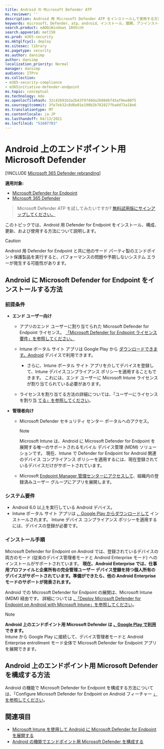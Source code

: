 ```yaml
---
title: Android の Microsoft Defender ATP
ms.reviewer: ''
description: Android 用 Microsoft Defender ATP をインストールして使用する方法について説明します。
keywords: microsoft、Defender、atp、android、インストール、展開、アンインストール、intune
search.product: eADQiWindows 10XVcnh
search.appverid: met150
ms.prod: m365-security
ms.mktglfcycl: deploy
ms.sitesec: library
ms.pagetype: security
ms.author: dansimp
author: dansimp
localization_priority: Normal
manager: dansimp
audience: ITPro
ms.collection:
- m365-security-compliance
- m365initiative-defender-endpoint
ms.topic: conceptual
ms.technology: mde
ms.openlocfilehash: 32c42691b3a2b43f9740da26084bf45af0ee80f5
ms.sourcegitcommit: 3fe7eb32c8d6e01e190b2b782827fbadd73a18e6
ms.translationtype: MT
ms.contentlocale: ja-JP
ms.lasthandoff: 04/13/2021
ms.locfileid: "51687783"
---
```

# <a name="microsoft-defender-for-endpoint-on-android"></a>Android 上のエンドポイント用 Microsoft Defender

[!INCLUDE [Microsoft 365 Defender rebranding](../../includes/microsoft-defender.md)]

**適用対象:**
- [Microsoft Defender for Endpoint](https://go.microsoft.com/fwlink/p/?linkid=2154037)
- [Microsoft 365 Defender](https://go.microsoft.com/fwlink/?linkid=2118804)

> Microsoft Defender ATP を試してみたいですか? [無料試用版にサインアップしてください。](https://www.microsoft.com/microsoft-365/windows/microsoft-defender-atp?ocid=docs-wdatp-exposedapis-abovefoldlink)

このトピックでは、Android 用 Defender for Endpoint をインストール、構成、更新、および使用する方法について説明します。

> [!CAUTION]
> Android 用 Defender for Endpoint と共に他のサード パーティ製のエンドポイント保護製品を実行すると、パフォーマンスの問題や予期しないシステム エラーが発生する可能性があります。


## <a name="how-to-install-microsoft-defender-for-endpoint-on-android"></a>Android に Microsoft Defender for Endpoint をインストールする方法

### <a name="prerequisites"></a>前提条件

-   **エンド ユーザー向け**

    -   アプリのエンド ユーザーに割り当てられた Microsoft Defender for Endpoint ライセンス。 [「Microsoft Defender for Endpoint ライセンス要件」を参照してください。](https://docs.microsoft.com/microsoft-365/security/defender-endpoint/minimum-requirements#licensing-requirements)

    -   Intune ポータル サイト アプリは Google Play から [ダウンロードできます。Android](https://play.google.com/store/apps/details?id=com.microsoft.windowsintune.companyportal) デバイスで利用できます。

        -   さらに、Intune ポータル サイト アプリ[](https://docs.microsoft.com/mem/intune/user-help/enroll-device-android-company-portal)を介してデバイスを登録して、Intune デバイスコンプライアンス ポリシーを適用することもできます。 これには、エンド ユーザーに Microsoft Intune ライセンスが割り当てられている必要があります。

    -   ライセンスを割り当てる方法の詳細については、「ユーザーにライセンスを割り当 [てる」を参照してください](https://docs.microsoft.com/azure/active-directory/users-groups-roles/licensing-groups-assign)。
        

-   **管理者向け**

    -   Microsoft Defender セキュリティ センター ポータルへのアクセス。

        > [!NOTE]
        > Microsoft Intune は、Android に Microsoft Defender for Endpoint を展開する唯一のサポートされるモバイル デバイス管理 (MDM) ソリューションです。 現在、Intune で Defender for Endpoint for Android 関連のデバイス コンプライアンス ポリシーを適用するには、現在登録されているデバイスだけがサポートされています。 

    -   Microsoft [Endpoint Manager 管理センターにアクセスして](https://go.microsoft.com/fwlink/?linkid=2109431)、組織内の登録済みユーザー グループにアプリを展開します。

### <a name="system-requirements"></a>システム要件

-   Android 6.0 以上を実行している Android デバイス。
-   Intune ポータル サイト アプリは [、Google Play からダウンロードして](https://play.google.com/store/apps/details?id=com.microsoft.windowsintune.companyportal) インストールされます。 Intune デバイス コンプライアンス ポリシーを適用するには、デバイスの登録が必要です。

### <a name="installation-instructions"></a>インストール手順

Microsoft Defender for Endpoint on Android では、登録されているデバイスの両方のモード (従来のデバイス管理者モードと Android Enterprise モード) へのインストールがサポートされています。
**現在、Android Enterprise では、仕事用プロファイルと企業所有の完全管理ユーザー デバイス登録を持つ個人所有のデバイスがサポートされています。準備ができたら、他の Android Enterprise モードのサポートが発表されます。**

Android での Microsoft Defender for Endpoint の展開は、Microsoft Intune (MDM) 経由です。
詳細については [、「Deploy Microsoft Defender for Endpoint on Android with Microsoft Intune」を参照してください](android-intune.md)。


> [!NOTE]
> **Android 上のエンドポイント用 Microsoft Defender は [、Google Play で利用](https://play.google.com/store/apps/details?id=com.microsoft.scmx) できます。** <br> Intune から Google Play に接続して、デバイス管理者モードと Android Enterprise entrollment モード全体で Microsoft Defender for Endpoint アプリを展開できます。 

## <a name="how-to-configure-microsoft-defender-for-endpoint-on-android"></a>Android 上のエンドポイント用 Microsoft Defender を構成する方法

Android の機能で Microsoft Defender for Endpoint を構成する方法については、「Configure Microsoft Defender for Endpoint on Android フィーチャー [」を参照してください](android-configure.md)。



## <a name="related-topics"></a>関連項目
- [Microsoft Intune を使用して Android に Microsoft Defender for Endpoint を展開する](android-intune.md)
- [Android の機能でエンドポイント用 Microsoft Defender を構成する](android-configure.md)

